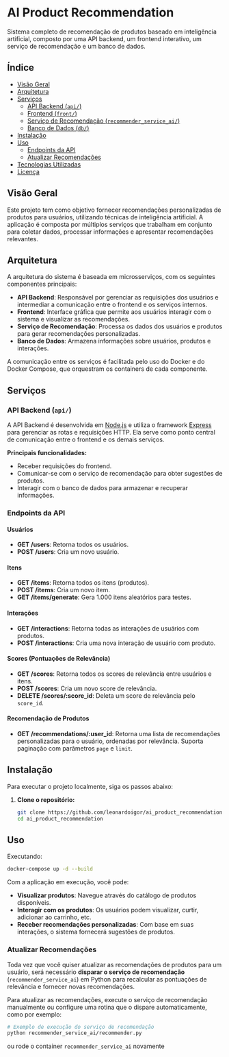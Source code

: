 # AI Product Recommendation

Sistema completo de recomendação de produtos baseado em inteligência artificial, composto por uma API backend, um frontend interativo, um serviço de recomendação e um banco de dados.

## Índice

- [Visão Geral](#visão-geral)
- [Arquitetura](#arquitetura)
- [Serviços](#serviços)
  - [API Backend (`api/`)](#api-backend-api)
  - [Frontend (`front/`)](#frontend-front)
  - [Serviço de Recomendação (`recommender_service_ai/`)](#serviço-de-recomendação-recommender_service_ai)
  - [Banco de Dados (`db/`)](#banco-de-dados-db)
- [Instalação](#instalação)
- [Uso](#uso)
  - [Endpoints da API](#endpoints-da-api)
  - [Atualizar Recomendações](#atualizar-recomendações)
- [Tecnologias Utilizadas](#tecnologias-utilizadas)
- [Licença](#licença)

## Visão Geral

Este projeto tem como objetivo fornecer recomendações personalizadas de produtos para usuários, utilizando técnicas de inteligência artificial. A aplicação é composta por múltiplos serviços que trabalham em conjunto para coletar dados, processar informações e apresentar recomendações relevantes.

## Arquitetura

A arquitetura do sistema é baseada em microsserviços, com os seguintes componentes principais:

- **API Backend**: Responsável por gerenciar as requisições dos usuários e intermediar a comunicação entre o frontend e os serviços internos.
- **Frontend**: Interface gráfica que permite aos usuários interagir com o sistema e visualizar as recomendações.
- **Serviço de Recomendação**: Processa os dados dos usuários e produtos para gerar recomendações personalizadas.
- **Banco de Dados**: Armazena informações sobre usuários, produtos e interações.

A comunicação entre os serviços é facilitada pelo uso do Docker e do Docker Compose, que orquestram os containers de cada componente.

## Serviços

### API Backend (`api/`)

A API Backend é desenvolvida em [Node.js](https://nodejs.org/) e utiliza o framework [Express](https://expressjs.com/) para gerenciar as rotas e requisições HTTP. Ela serve como ponto central de comunicação entre o frontend e os demais serviços.

**Principais funcionalidades:**

- Receber requisições do frontend.
- Comunicar-se com o serviço de recomendação para obter sugestões de produtos.
- Interagir com o banco de dados para armazenar e recuperar informações.

### Endpoints da API

#### Usuários
- **GET /users**: Retorna todos os usuários.
- **POST /users**: Cria um novo usuário.

#### Itens
- **GET /items**: Retorna todos os itens (produtos).
- **POST /items**: Cria um novo item.
- **GET /items/generate**: Gera 1.000 itens aleatórios para testes.

#### Interações
- **GET /interactions**: Retorna todas as interações de usuários com produtos.
- **POST /interactions**: Cria uma nova interação de usuário com produto.

#### Scores (Pontuações de Relevância)
- **GET /scores**: Retorna todos os scores de relevância entre usuários e itens.
- **POST /scores**: Cria um novo score de relevância.
- **DELETE /scores/:score_id**: Deleta um score de relevância pelo `score_id`.

#### Recomendação de Produtos
- **GET /recommendations/:user_id**: Retorna uma lista de recomendações personalizadas para o usuário, ordenadas por relevância. Suporta paginação com parâmetros `page` e `limit`.

## Instalação

Para executar o projeto localmente, siga os passos abaixo:

1. **Clone o repositório:**

   ```bash
   git clone https://github.com/leonardoigor/ai_product_recommendation.git
   cd ai_product_recommendation

## Uso
Executando:
```bash
docker-compose up -d --build
```
Com a aplicação em execução, você pode:

- **Visualizar produtos**: Navegue através do catálogo de produtos disponíveis.
- **Interagir com os produtos**: Os usuários podem visualizar, curtir, adicionar ao carrinho, etc.
- **Receber recomendações personalizadas**: Com base em suas interações, o sistema fornecerá sugestões de produtos.

### Atualizar Recomendações

Toda vez que você quiser atualizar as recomendações de produtos para um usuário, será necessário **disparar o serviço de recomendação** (`recommender_service_ai`) em Python para recalcular as pontuações de relevância e fornecer novas recomendações.

Para atualizar as recomendações, execute o serviço de recomendação manualmente ou configure uma rotina que o dispare automaticamente, como por exemplo:

```bash
# Exemplo de execução do serviço de recomendação
python recommender_service_ai/recommender.py
```
ou rode o container `recommender_service_ai` novamente


